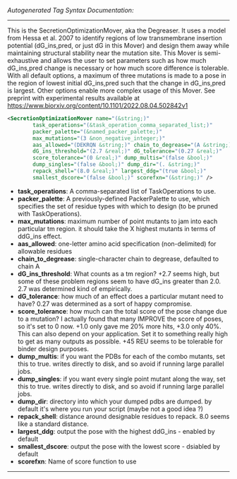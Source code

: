 <!-- THIS IS AN AUTOGENERATED FILE: Don't edit it directly, instead change the schema definition in the code itself. -->

_Autogenerated Tag Syntax Documentation:_

---
This is the SecretionOptimizationMover, aka the Degreaser. It uses a model from Hessa et al. 2007 to identify regions of low transmembrane insertion potential (dG_ins,pred, or just dG in this Mover) and design them away while maintaining structural stability near the mutation site. This Mover is semi-exhaustive and allows the user to set parameters such as how much dG_ins,pred change is necessary or how much score difference is tolerable. With all default options, a maximum of three mutations is made to a pose in the region of lowest initial dG_ins,pred such that the change in dG_ins,pred is largest. Other options enable more complex usage of this Mover. See preprint with experimental results available at https://www.biorxiv.org/content/10.1101/2022.08.04.502842v1

```xml
<SecretionOptimizationMover name="(&string;)"
        task_operations="(&task_operation_comma_separated_list;)"
        packer_palette="(&named_packer_palette;)"
        max_mutations="(3 &non_negative_integer;)"
        aas_allowed="(DEKRQN &string;)" chain_to_degrease="(A &string;)"
        dG_ins_threshold="(2.7 &real;)" dG_tolerance="(0.27 &real;)"
        score_tolerance="(0 &real;)" dump_multis="(false &bool;)"
        dump_singles="(false &bool;)" dump_dir="(. &string;)"
        repack_shell="(8.0 &real;)" largest_ddg="(true &bool;)"
        smallest_dscore="(false &bool;)" scorefxn="(&string;)" />
```

-   **task_operations**: A comma-separated list of TaskOperations to use.
-   **packer_palette**: A previously-defined PackerPalette to use, which specifies the set of residue types with which to design (to be pruned with TaskOperations).
-   **max_mutations**: maximum number of point mutants to jam into each particular tm region. it should take the X highest mutants in terms of ddG_ins effect.
-   **aas_allowed**: one-letter amino acid specification (non-delimited) for allowable residues
-   **chain_to_degrease**: single-character chain to degrease, defaulted to chain A
-   **dG_ins_threshold**: What counts as a tm region? +2.7 seems high, but some of these problem regions seem to have dG_ins greater than 2.0. 2.7 was determined kind of empirically.
-   **dG_tolerance**: how much of an effect does a particular mutant need to have? 0.27 was determined as a sort of happy compromise.
-   **score_tolerance**: how much can the total score of the pose change due to a mutation? I actually found that many IMPROVE the score of poses, so it's set to 0 now. +1.0 only gave me 20% more hits, +3.0 only 40%. This can also depend on your application. Set it to something really high to get as many outputs as possible. +45 REU seems to be tolerable for binder design purposes.
-   **dump_multis**: if you want the PDBs for each of the combo mutants, set this to true. writes directly to disk, and so avoid if running large parallel jobs.
-   **dump_singles**: if you want every single point mutant along the way, set this to true. writes directly to disk, and so avoid if running large parallel jobs.
-   **dump_dir**: directory into which your dumped pdbs are dumped. by default it's where you run your script (maybe not a good idea ?)
-   **repack_shell**: distance around designable residues to repack. 8.0 seems like a standard distance.
-   **largest_ddg**: output the pose with the highest ddG_ins - enabled by default
-   **smallest_dscore**: output the pose with the lowest score - dsiabled by default
-   **scorefxn**: Name of score function to use

---
